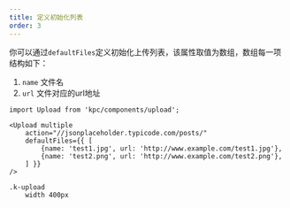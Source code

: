 ```yaml
---
title: 定义初始化列表
order: 3
---
```


你可以通过`defaultFiles`定义初始化上传列表，该属性取值为数组，数组每一项结构如下：
1. `name` 文件名
2. `url` 文件对应的url地址

```vdt
import Upload from 'kpc/components/upload';

<Upload multiple
    action="//jsonplaceholder.typicode.com/posts/"
    defaultFiles={{ [
        {name: 'test1.jpg', url: 'http://www.example.com/test1.jpg'},
        {name: 'test2.png', url: 'http://www.example.com/test2.png'},
    ] }}
/>
```

```styl
.k-upload
    width 400px
```
